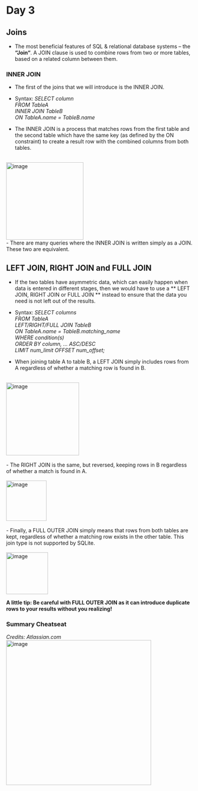 # Day 3
## Joins 
- The most beneficial features of SQL & relational database systems – the **“Join“**. A JOIN clause is used to combine rows from two or more tables, based on a related column between them.

### INNER JOIN
- The first of the joins that we will introduce is the INNER JOIN.
- Syntax: *SELECT column <br/>
          FROM TableA<br/>
          INNER JOIN TableB<br/>
          ON TableA.name = TableB.name* <br/> 

- The INNER JOIN is a process that matches rows from the first table and the second table which have the same key (as defined by the ON constraint) to create a result row with the combined columns from both tables.
</br>  
<img width="209" alt="image" src="https://github.com/pankhuridata/15_days_of_sql/assets/109762146/b066ff13-ae65-4d9d-bde3-c91870eccfd5">
</br>
- There are many queries where the INNER JOIN is written simply as a JOIN. These two are equivalent.

## LEFT JOIN, RIGHT JOIN and FULL JOIN
- If the two tables have asymmetric data, which can easily happen when data is entered in different stages, then we would have to use a ** LEFT JOIN, RIGHT JOIN or FULL JOIN ** instead to ensure that the data you need is not left out of the results.

- Syntax: *SELECT columns </br>
           FROM TableA </br>
           LEFT/RIGHT/FULL JOIN TableB </br>
           ON TableA.name = TableB.matching_name </br>
           WHERE condition(s) </br>
           ORDER BY column, … ASC/DESC </br>
           LIMIT num_limit OFFSET num_offset;* </br>

 - When joining table A to table B, a LEFT JOIN simply includes rows from A regardless of whether a matching row is found in B.</br>
</br>
<img width="197" alt="image" src="https://github.com/pankhuridata/15_days_of_sql/assets/109762146/0157bc51-80f8-4869-9ee4-0bccb441fe18">
</br>
</br>
 - The RIGHT JOIN is the same, but reversed, keeping rows in B regardless of whether a match is found in A.</br>
</br>
<img width="109" alt="image" src="https://github.com/pankhuridata/15_days_of_sql/assets/109762146/724c5357-67f6-4fe3-b749-3f502f18051e">
</br>
</br>
 - Finally, a FULL OUTER JOIN simply means that rows from both tables are kept, regardless of whether a matching row exists in the other table. This join type is not supported by SQLite. </br> </br>
<img width="113" alt="image" src="https://github.com/pankhuridata/15_days_of_sql/assets/109762146/bda67458-0ecf-4767-928f-dcfa2335a3bc">

**A little tip: Be careful with FULL OUTER JOIN as it can introduce duplicate rows to your results without you realizing!**

### Summary Cheatseat 
*Credits: Atlassian.com*
<img width="392" alt="image" src="https://github.com/pankhuridata/15_days_of_sql/assets/109762146/966b3a0b-ffc2-4d2c-8a43-0e2fdadb7b86">

  



